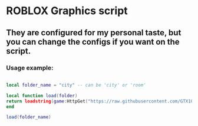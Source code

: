 # ROBLOX Graphics script

## They are configured for my personal taste, but you can change the configs if you want on the script.

### Usage example:

```lua

local folder_name = "city" -- can be 'city' or 'room'

local function load(folder)
return loadstring(game:HttpGet("https://raw.githubusercontent.com/GTX1080Ti/Graphics/main/"..folder.."/script.lua"))
end

load(folder_name)
```
